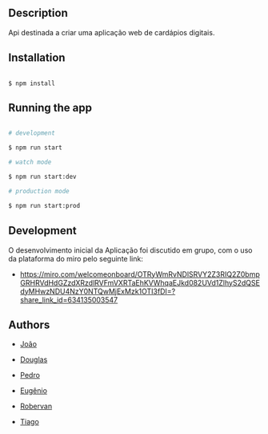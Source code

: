 
## Description

Api destinada a criar uma aplicação web de cardápios digitais.

## Installation

```

$ npm install

```

## Running the app

```bash

# development

$ npm run start

# watch mode

$ npm run start:dev

# production mode

$ npm run start:prod

```
## Development

O desenvolvimento inicial da Aplicação foi discutido em grupo, com o uso da plataforma do miro pelo seguinte link:

- https://miro.com/welcomeonboard/OTRyWmRvNDlSRVY2Z3RIQ2Z0bmpGRHRVdHdGZzdXRzdlRVFmVXRTaEhKVWhqaEJkd082UVd1ZlhyS2dQSEdyMHwzNDU4NzY0NTQwMjExMzk1OTI3fDI=?share_link_id=634135003547

##  Authors

 - <a href="https://github.com/BragaJoao"> João <a/>

 - <a href="https://github.com/DouglasVolcato"> Douglas <a/>

 - <a href="https://github.com/lopesphls"> Pedro <a/>

 - <a href="https://github.com/nenooffice"> Eugênio <a/>

 - <a href="https://github.com/RobervanSouza"> Robervan <a/>

 - <a href="https://github.com/TiagoBonoraBraga"> Tiago <a/>
